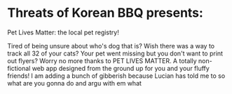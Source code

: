 # Threats of Korean BBQ presents:
Pet Lives Matter: the local pet registry!

Tired of being unsure about who's dog that is? Wish there was a way to track all 32 of your cats? Your pet went missing but you don't want to print out flyers?
Worry no more thanks to PET LIVES MATTER. A totally non-fictional web app designed from the ground up for you and your fluffy friends!
I am adding a bunch of gibberish because Lucian has told me to so what are you gonna do and argu with em what
